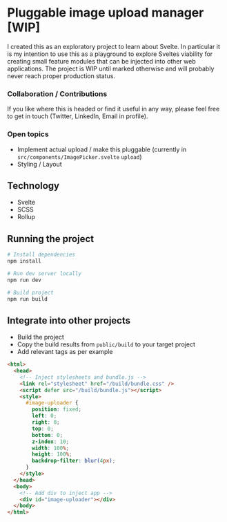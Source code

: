 # Pluggable image upload manager \[WIP\]

I created this as an exploratory project to learn about Svelte. In particular it is my intention to use this as a playground to explore Sveltes viability for creating small feature modules that can be injected into other web applications.
The project is WIP until marked otherwise and will probably never reach proper production status.

### Collaboration / Contributions

If you like where this is headed or find it useful in any way, please feel free to get in touch (Twitter, LinkedIn, Email in profile).

### Open topics

- Implement actual upload / make this pluggable (currently in `src/components/ImagePicker.svelte` `upload`)
- Styling / Layout

## Technology

- Svelte
- SCSS
- Rollup

## Running the project

```sh
# Install dependencies
npm install

# Run dev server locally
npm run dev

# Build project
npm run build
```

## Integrate into other projects

- Build the project
- Copy the build results from `public/build` to your target project
- Add relevant tags as per example

```html
<html>
  <head>
    <!-- Inject stylesheets and bundle.js -->
    <link rel="stylesheet" href="/build/bundle.css" />
    <script defer src="/build/bundle.js"></script>
    <style>
      #image-uploader {
        position: fixed;
        left: 0;
        right: 0;
        top: 0;
        bottom: 0;
        z-index: 10;
        width: 100%;
        height: 100%;
        backdrop-filter: blur(4px);
      }
    </style>
  </head>
  <body>
    <!-- Add div to inject app -->
    <div id="image-uploader"></div>
  </body>
</html>
```
